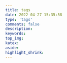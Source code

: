 ```yaml
---
title: tags
date: 2022-04-27 15:35:58
type: 'tags'
comments: false
description:
keywords:
top_img:
katex:
aside:
highlight_shrink:
---
```

